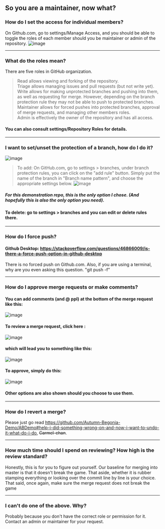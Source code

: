 ## So you are a maintainer, now what?

### How do I set the access for individual members?
On Github.com, go to settings/Manage Access, and you should be able to toggle the roles of each member should you be maintainer or admin of the repository.
![image](https://user-images.githubusercontent.com/77932983/144914808-f96aa901-8718-43dc-909f-6e9e330f9249.png)

***

### What do the roles mean?
There are five roles in GitHub organization.
> Read allows viewing and forking of the repository.  
> Triage allows managing issues and pull requests (but not write yet).  
> Write allows for making unprotected branches and pushing into them, as well as requesting for merge. However, depending on the branch protection rule they may not be able to push to protected branches.  
> Maintainer allows for forced pushes into protected branches, approval of merge requests, and managing other members roles.  
> Admin is effectively the owner of the repository and has all access.  

#### You can also consult settings/Repository Roles for details.

***

### I want to set/unset the protection of a branch, how do I do it?
![image](https://user-images.githubusercontent.com/77932983/144915397-6a2c1617-ff50-4676-aadf-a9eddd956f87.png)

> To add: On GitHub.com, go to settings > branches, under branch protection rules, you can click on the "add rule" button. Simply put the name of the branch in "Branch name pattern", and choose the appropriate settings below.
![image](https://user-images.githubusercontent.com/77932983/144915485-6954afdd-d4ef-49b8-8b2d-449185e158ed.png)
##### For this demonstration repo, this is the only option I chose. (And hopefully this is also the only option you need).


#### To delete: go to settings > branches and you can edit or delete rules there.

***
### How do I force push?
#### Github Desktop: https://stackoverflow.com/questions/46866009/is-there-a-force-push-option-in-github-desktop  

There is no forced push on Github.com. Also, if you are using a terminal, why are you even asking this question. "git push -f"
***
### How do I approve merge requests or make comments?
#### You can add comments (and @ ppl) at the bottom of the merge request like this:
![image](https://user-images.githubusercontent.com/77932983/144916012-d150af38-80ba-47cc-90e8-b0767cd5e48e.png)


#### To review a merge request, click here :
![image](https://user-images.githubusercontent.com/77932983/144916276-985f0fd2-76ca-4c6f-8c80-ecc6aa2dc586.png)

#### which will lead you to something like this:
![image](https://user-images.githubusercontent.com/77932983/144916397-cb714438-2da4-4063-a2d7-212f6bdae533.png)

#### To approve, simply do this:
![image](https://user-images.githubusercontent.com/77932983/144916500-2fbea6e0-61b5-4250-9702-e650151bd78f.png)

#### Other options are also shown should you choose to use them.

***
### How do I revert a merge?
Please just go read https://github.com/Autumn-Begonia-Demo/ABDemo#help-i-did-something-wrong-on-and-now-i-want-to-undo-it-what-do-i-do, ~~Carmel-chan~~.  

***
### How much time should I spend on reviewing? How high is the review standard?
Honestly, this is for you to figure out yourself. Our baseline for merging into master is that it doesn't break the game. That aside, whether it is rubber stamping everything or looking over the commit line by line is your choice. That said, once again, make sure the merge request does not break the game 
***
### I can't do one of the above. Why?
Probably because you don't have the correct role or permission for it. Contact an admin or maintainer for your request.
